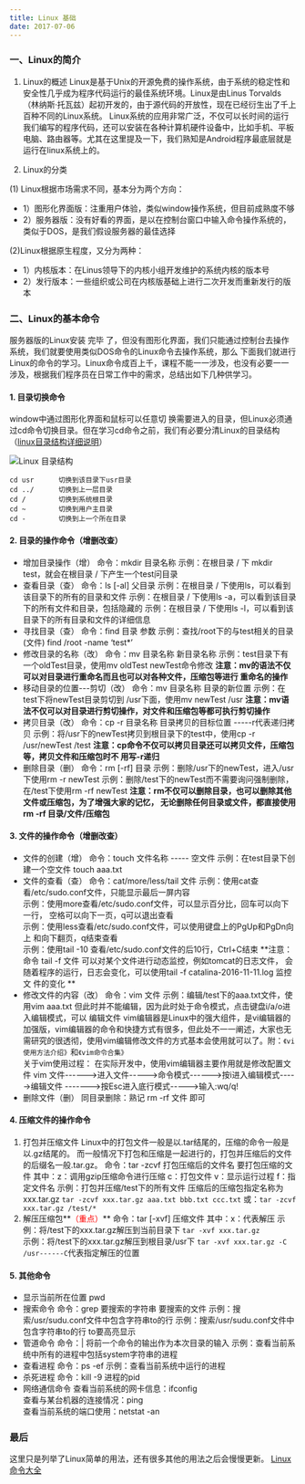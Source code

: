 ```yaml
---
title: Linux 基础
date: 2017-07-06
---
```


### 一、Linux的简介
1. Linux的概述
    Linux是基于Unix的开源免费的操作系统，由于系统的稳定性和安全性几乎成为程序代码运行的最佳系统环境。Linux是由Linus Torvalds（林纳斯·托瓦兹）起初开发的，由于源代码的开放性，现在已经衍生出了千上百种不同的Linux系统。
    Linux系统的应用非常广泛，不仅可以长时间的运行我们编写的程序代码，还可以安装在各种计算机硬件设备中，比如手机、平板电脑、路由器等。尤其在这里提及一下，我们熟知是Android程序最底层就是运行在linux系统上的。
<!-- more -->
2. Linux的分类

(1) Linux根据市场需求不同，基本分为两个方向：
   * 1）图形化界面版：注重用户体验，类似window操作系统，但目前成熟度不够
   * 2）服务器版：没有好看的界面，是以在控制台窗口中输入命令操作系统的，类似于DOS，是我们假设服务器的最佳选择

(2)Linux根据原生程度，又分为两种：
  * 1）内核版本：在Linus领导下的内核小组开发维护的系统内核的版本号
  * 2）发行版本：一些组织或公司在内核版基础上进行二次开发而重新发行的版本

### 二、Linux的基本命令
   服务器版的Linux安装 完毕 了，但没有图形化界面，我们只能通过控制台去操作系统，我们就要使用类似DOS命令的Linux命令去操作系统，那么 下面我们就进行Linux的命令的学习。Linux命令成百上千，课程不能一一涉及，也没有必要一一涉及，根据我们程序员在日常工作中的需求，总结出如下几种供学习。
#### 1. 目录切换命令
   window中通过图形化界面和鼠标可以任意切  换需要进入的目录，但Linux必须通过cd命令切换目录。但在学习cd命令之前，我们有必要分清Linux的目录结构（[linux目录结构详细说明](https://pan.baidu.com/disk/home?errno=0&errmsg=Auth%20Login%20Sucess&&bduss=&ssnerror=0)）

![Linux 目录结构](http://upload-images.jianshu.io/upload_images/2478081-1b1d85b997ac4839.png?imageMogr2/auto-orient/strip%7CimageView2/2/w/600)

```
cd usr		切换到该目录下usr目录
cd ../		切换到上一层目录
cd /		切换到系统根目录
cd ~		切换到用户主目录
cd -		切换到上一个所在目录
```

#### 2. 目录的操作命令（增删改查）

* 增加目录操作（增）
命令：mkdir 目录名称
示例：在根目录 / 下 mkdir test，就会在根目录 / 下产生一个test问目录
* 查看目录（查）
命令：ls [-al] 父目录
示例：在根目录 / 下使用ls，可以看到该目录下的所有的目录和文件
示例：在根目录 / 下使用ls -a，可以看到该目录下的所有文件和目录，包括隐藏的
示例：在根目录 / 下使用ls -l，可以看到该目录下的所有目录和文件的详细信息
* 寻找目录（查）
命令：find 目录 参数
示例：查找/root下的与test相关的目录(文件)  find /root -name ‘test*’
* 修改目录的名称（改）
命令：mv 目录名称 新目录名称
示例：test目录下有一个oldTest目录，使用mv oldTest newTest命令修改
**注意：mv的语法不仅可以对目录进行重命名而且也可以对各种文件，压缩包等进行	重命名的操作**
* 移动目录的位置---剪切（改）
命令：mv 目录名称 目录的新位置
示例：在test下将newTest目录剪切到 /usr下面，使用mv newTest /usr
**注意：mv语法不仅可以对目录进行剪切操作，对文件和压缩包等都可执行剪切操作**
* 拷贝目录（改）
命令：cp -r 目录名称 目录拷贝的目标位置 -----r代表递归拷贝
示例：将/usr下的newTest拷贝到根目录下的test中，使用cp -r /usr/newTest /test
**注意：cp命令不仅可以拷贝目录还可以拷贝文件，压缩包等，拷贝文件和压缩包时不	用写-r递归**
* 删除目录（删）
命令：rm [-rf] 目录
示例：删除/usr下的newTest，进入/usr下使用rm -r newTest
示例：删除/test下的newTest而不需要询问强制删除，在/test下使用rm -rf newTest
**注意：rm不仅可以删除目录，也可以删除其他文件或压缩包，为了增强大家的记忆，	无论删除任何目录或文件，都直接使用rm -rf 目录/文件/压缩包**

#### 3. 文件的操作命令（增删改查）
* 文件的创建（增）
命令：touch 文件名称  ----- 空文件
示例：在test目录下创建一个空文件 touch aaa.txt
* 文件的查看（查）
命令：cat/more/less/tail 文件
示例：使用cat查看/etc/sudo.conf文件，只能显示最后一屏内容</br>
示例：使用more查看/etc/sudo.conf文件，可以显示百分比，回车可以向下一行，	空格可以向下一页，q可以退出查看</br>
示例：使用less查看/etc/sudo.conf文件，可以使用键盘上的PgUp和PgDn向上	和向下翻页，q结束查看</br>
示例：使用tail -10 查看/etc/sudo.conf文件的后10行，Ctrl+C结束
**注意：命令 tail -f 文件 可以对某个文件进行动态监控，例如tomcat的日志文件，	会随着程序的运行，日志会变化，可以使用tail -f catalina-2016-11-11.log 监控	文	件的变化 **
* 修改文件的内容（改）
命令：vim 文件
示例：编辑/test下的aaa.txt文件，使用vim aaa.txt
但此时并不能编辑，因为此时处于命令模式，点击键盘i/a/o进入编辑模式，可以	编辑文件
vim编辑器是Linux中的强大组件，是vi编辑器的加强版，vim编辑器的命令和快捷方式有很多，但此处不一一阐述，大家也无需研究的很透彻，使用vim编辑修改文件的方式基本会使用就可以了。附：`《vi使用方法介绍》`和`《vim命令合集》`</br>
关于vim使用过程：
在实际开发中，使用vim编辑器主要作用就是修改配置文件
vim 文件------>进入文件----->命令模式------>按i进入编辑模式----->编辑文件	------->按Esc进入底行模式----->输入:wq/q!
* 删除文件（删）
同目录删除：熟记 rm -rf 文件 即可

#### 4. 压缩文件的操作命令
1. 打包并压缩文件
Linux中的打包文件一般是以.tar结尾的，压缩的命令一般是以.gz结尾的。
而一般情况下打包和压缩是一起进行的，打包并压缩后的文件的后缀名一般.tar.gz。
命令：tar -zcvf 打包压缩后的文件名 要打包压缩的文件
其中：z：调用gzip压缩命令进行压缩
  c：打包文件
  v：显示运行过程
  f：指定文件名
示例：打包并压缩/test下的所有文件 压缩后的压缩包指定名称为xxx.tar.gz
`tar -zcvf xxx.tar.gz aaa.txt bbb.txt ccc.txt`
或：`tar -zcvf xxx.tar.gz /test/*`
2. 解压压缩包**<a style = "color:  red">（重点）</a>**
命令：tar [-xvf] 压缩文件
其中：x：代表解压
示例：将/test下的xxx.tar.gz解压到当前目录下
`tar -xvf xxx.tar.gz`</br>
示例：将/test下的xxx.tar.gz解压到根目录/usr下
`tar -xvf xxx.tar.gz -C /usr------C`代表指定解压的位置

#### 5. 其他命令
* 显示当前所在位置
pwd
* 搜索命令
命令：grep 要搜索的字符串 要搜索的文件
示例：搜索/usr/sudu.conf文件中包含字符串to的行
示例：搜索/usr/sudu.conf文件中包含字符串to的行 to要高亮显示
* 管道命令
命令：|   将前一个命令的输出作为本次目录的输入
示例：查看当前系统中所有的进程中包括system字符串的进程
* 查看进程
命令：ps -ef
示例：查看当前系统中运行的进程 
* 杀死进程
命令：kill -9 进程的pid
* 网络通信命令
查看当前系统的网卡信息：ifconfig</br>
查看与某台机器的连接情况：ping</br>
查看当前系统的端口使用：netstat -an


### 最后
这里只是列举了Linux简单的用法，还有很多其他的用法之后会慢慢更新。
[Linux 命令大全](http://man.linuxde.net/)